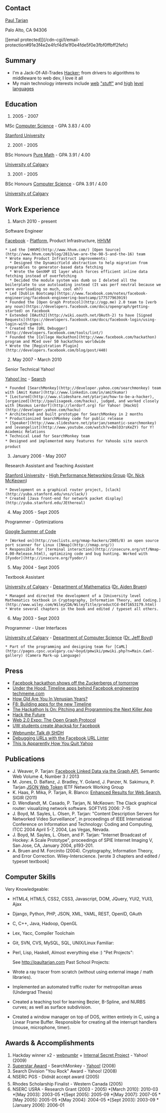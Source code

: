 ## Contact

[Paul Tarjan](http://paultarjan.com)

Palo Alto, CA 94306

[[email protected]](/cdn-cgi/l/email-
protection#91e3f4e2e4fcf4d1e1f0e4fde5f0e3fbf0ffbff2fefc)

## Summary

  * I'm a Jack-Of-All-Trades [Hacker](http://www.catb.org/~esr/faqs/hacker-howto.html); from drivers to algorithms to middleware to web dev, I love it all 
  * My main technology interests include [web](http://www.w3.org/TR/html5/) ["stuff"](http://jquery.com) and [high](http://python.org) [level](http://php.net) [languages](http://java.com)

## Education

  1. 2005 \- 2007

MSc [Computer Science](http://www-cs.stanford.edu/) \- GPA 3.83 / 4.00

[Stanford University](http://stanford.edu)

  2. 2001 \- 2005

BSc Honours [Pure Math](http://math.ucalgary.ca/undergrad/programs/pure-math)
\- GPA 3.91 / 4.00

[University of Calgary](http://ucalgary.ca)

  3. 2001 \- 2005

BSc Honours [Computer Science](http://www.cpsc.ucalgary.ca/) \- GPA 3.91 /
4.00

[University of Calgary](http://ucalgary.ca)

## Work Experience

  1. March 2010 \- present

Software Engineer

[Facebook](http://facebook.com/) \-
[Platform](http://developers.facebook.com/), Product Infrastructure,
[HHVM](http://hhvm.com/)

    * Led the [HHVM](http://www.hhvm.com/) [Open Source](http://www.hhvm.com/blog/2813/we-are-the-98-5-and-the-16) team 
    * Wrote many Product Infrastruct improvements: 
      * Designed the DynamicYield abstraction to help migration from preparables to generator-based data fetching 
      * Wrote the GenXHP UI layer which forces efficient inline data fetching instead of overfetching 
      * Decided the module system was dumb so I deleted all the boilerplate to use autoloading instead (It was perf neutral because we were overloading so much, cool eh?) 
    * Led [Dublin Bootcamp](https://www.facebook.com/notes/facebook-engineering/facebook-engineering-bootcamp/177577963919)
    * Founded the [Open Graph Protocol](http://ogp.me) 2.0 team to [verb any noun](https://developers.facebook.com/docs/opengraph/getting-started) on Facebook 
    * Extended [OAuth2](http://wiki.oauth.net/OAuth-2) to have [Signed Requests](https://developers.facebook.com/docs/facebook-login/using-login-with-games)
    * Created the [URL Debugger](http://developers.facebook.com/tools/lint/)
    * Founded the [College Hackathon](http://www.facebook.com/hackathon) program and MCed over 50 hackathons worldwide 
    * Wrote the [Registration Plugin](http://developers.facebook.com/blog/post/440)
  2. May 2007 \- March 2010

Senior Technical Yahoo!

[Yahoo! Inc](http://yahoo.com) \- [Search](http://search.yahoo.com)

    * Founded [SearchMonkey](http://developer.yahoo.com/searchmonkey) team with [Amit Kumar](http://www.linkedin.com/in/amitkumar)
    * [Lectured](http://www.slideshare.net/ptarjan/how-to-be-a-hacker), [organized](http://paulisageek.com/hacku), judged, and worked closely with [Rasmus Lerdorf](http://lerdorf.org) for Yahoo! [HackU](http://developer.yahoo.com/hacku)
    * Architected and built prototype for SearchMonkey in 2 months 
    * Productionized SearchMonkey code for public release 
    * [Speaker](http://www.slideshare.net/ptarjan/semantic-searchmonkey) and [evangelist](http://www.youtube.com/watch?v=8mlO3rsKeZY) for Y! Academic Relations 
    * Technical Lead for SearchMonkey team 
    * Designed and implemented many features for Yahooâs site search product 
  3. January 2006 \- May 2007

Research Assistant and Teaching Assistant

[Stanford University](http://stanford.edu) \- [High Performance Networking
Group](http://yuba.stanford.edu) ([Dr. Nick
McKeown](http://yuba.stanford.edu/~nickm/))

    * Development on a graphical router project, [clack](http://yuba.stanford.edu/vns/clack/)
    * Created [Java front-end for network packet display](http://yuba.stanford.edu/JEthereal)
  4. May 2005 \- Sept 2005

Programmer - Optimizations

[Google Summer of Code](http://code.google.com/soc/)

    * [Worked on](http://seclists.org/nmap-hackers/2005/8) an open source port scanner for Linux ([Nmap](http://nmap.org/)) 
    * Responsible for [terminal interaction](http://insecure.org/stf/Nmap-4.00-Release.html), optimizing code and bug hunting. Worked with [Fyodor](http://insecure.org/fyodor/)
  5. May 2004 \- Sept 2005

Textbook Assistant

[University of Calgary](http://ucalgary.ca) \- [Department of
Mathematics](http://math.ucalgary.ca) ([Dr. Aiden
Bruen](http://enel.ucalgary.ca/profiles/aiden-bruen))

    * Managed and directed the development of a [University level Mathematics textbook in Cryptography, Information Theory, and Coding.](http://www.wiley.com/WileyCDA/WileyTitle/productCd-0471653179.html)
    * Wrote several chapters in the book and edited / typeset all others. 
  6. May 2003 \- Sept 2003

Programmer - User Interfaces

[University of Calgary](http://ucalgary.ca) \- [Department of Computer
Science](http://cpsc.ucalgary.ca) ([Dr. Jeff
Boyd](http://pages.cpsc.ucalgary.ca/~boyd/))

    * Part of the programming and designing team for [CaML](http://pages.cpsc.ucalgary.ca/~boyd/pmwiki/pmwiki.php?n=Main.Caml-gallery) (Camera Mark-up Language) 

## Press

  * [ Facebook hackathon shows off the Zuckerbergs of tomorrow ](http://news.cnet.com/8301-1023_3-57531745-93/facebook-hackathon-shows-off-the-zuckerbergs-of-tomorrow/)
  * [ Under the Hood: Timeline apps behind Facebook engineering ](https://www.facebook.com/notes/facebook-engineering/under-the-hood-timeline-apps-behind-facebook-engineering/10150927846438920) [ techmeme.com ](http://www.techmeme.com/120706/p39#a120706p39)
  * [ How Old Are You In Venusian Years? ](http://gizmodo.com/5838189/how-old-are-you-in-venusian-years)
  * [ F8: Building apps for the new Timeline ](http://www.livestream.com/f8newproducts/video?clipId=pla_35fe34bd-b2dd-47ca-aaa1-fb4b78e4b01d)
  * [ The Hackathon Is On: Pitching and Programming the Next Killer App ](http://www.wired.com/magazine/2012/02/ff_hackathons/3/)
  * [ Hack the Future ](http://www.youtube.com/watch?v=1lmPbboIUCQ#at=56)
  * [ Web 2.0 Expo: The Open Graph Protocol ](http://www.web2expo.com/webexsf2011/public/schedule/detail/17960)
  * [ UW students create âhacksâ for Facebook ](http://badgerherald.com/news/2010/09/19/uw_students_create_h.php)
  * [ Webnumbr Talk @ SHDH ](http://vimeo.com/13876903)
  * [ Debugging URLs with the Facebook URL Linter ](https://developers.facebook.com/blog/post/2010/06/11/debugging-urls-with-the-facebook-url-linter/)
  * [ This Is Apparently How You Quit Yahoo ](http://techcrunch.com/2010/03/27/quit-yahoo-video/)

## Publications

  * J. Weaver, P. Tarjan: [Facebook Linked Data via the Graph API](http://iospress.metapress.com/content/t2745678826v6422/), Semantic Web Volume 4, Number 3 / 2013 
  * M. Jones, D. Balfanz, J. Bradley, Y. Goland, J. Panzer, N. Sakimura, P. Tarjan [JSON Web Token](http://tools.ietf.org/html/draft-jones-json-web-token-10) IETF Network Working Group 
  * K. Haas, P. Mika, P. Tarjan, R. Blanco: [Enhanced Results for Web Search](http://dl.acm.org/citation.cfm?id=2010014), SIGIR (2011) 
  * D. Wendlandt, M. Casado, P. Tarjan, N. McKeown: The Clack graphical router: visualizing network software. SOFTVIS 2006: 7-15 
  * J. Boyd, M. Sayles, L. Olsen, P. Tarjan: "Content Description Servers for Networked Video Surveillance", in proceedings of IEEE International Conference on Information and Technology: Coding and Computing, ITCC 2004 April 5-7, 2004, Las Vegas, Nevada. 
  * J. Boyd, M. Sayles, L. Olsen, and P. Tarjan: "Internet Broadcast of Hockey: A Scale Prototype", proceedings of SPIE Internet Imaging V, San Jose, CA, January 2004, p193-201. 
  * A. Bruen and M. Forcinito (2004). Cryptography, Information Theory, and Error Correction. Wiley-Interscience. [wrote 3 chapters and edited / typeset textbook] 

## Computer Skills

Very Knowledgeable:

    

  * HTML4, HTML5, CSS2, CSS3, Javascript, DOM, JQuery, YUI2, YUI3, Ajax 
  * Django, Python, PHP, JSON, XML, YAML, REST, OpenID, OAuth 
  * C, C++, Java, Hadoop, OpenGL 
  * Lex, Yacc, Compiler Toolchain 
  * Git, SVN, CVS, MySQL, SQL, UNIX/Linux 
Familiar:

    

  * Perl, Lisp, Haskell, Almost everything else :) 
"Pet Projects":

     See <http://paultarjan.com>
Past School Projects:

    

  * Wrote a ray tracer from scratch (without using external image / math libraries). 
  * Implemented an automated traffic router for metropolitan areas (Undergrad Thesis) 
  * Created a teaching tool for learning Bezier, B-Spline, and NURBS curves; as well as surface subdivision. 
  * Created a window manager on top of DOS, written entirely in C, using a Linear Frame Buffer. Responsible for creating all the interrupt handlers (mouse, microphone, timer). 

## Awards & Accomplishments

  1. Hackday winner x2 - [webnumbr](http://webnumbr.com) \+ [Internal Secret Project](http://blog.paulisageek.com/2009/08/we-won-hack-day.html) \- Yahoo! (2009) 
  2. [Superstar Award](http://www.flickr.com/photos/ptarjan/3722732148/) \- SearchMonkey - [Yahoo!](http://www.flickr.com/photos/ptarjan/3044316032/) (2008) 
  3. Search Division "You Rock" Award - Yahoo! (2008) 
  4. NSERC PGS - Didnât accept award (2005) 
  5. Rhodes Scholarship Finalist - Western Canada (2005) 
  6. NSERC USRA - Research Grant (2003 \- 2005) 
  *[March 2010]: 2010-03
  *[May 2003]: 2003-05
  *[Sept 2005]: 2005-09
  *[May 2007]: 2007-05
  *[May 2005]: 2005-05
  *[May 2004]: 2004-05
  *[Sept 2003]: 2003-09
  *[January 2006]: 2006-01


